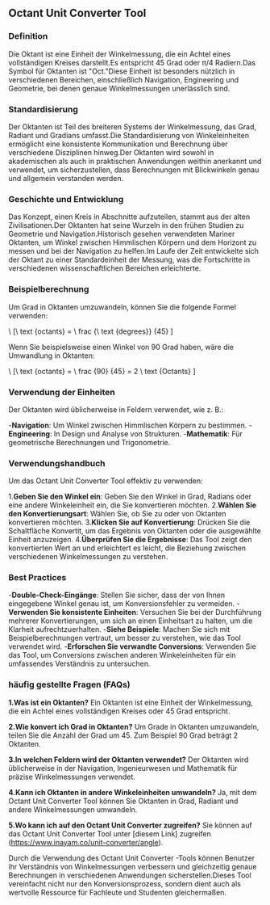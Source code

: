 ## Octant Unit Converter Tool

### Definition
Die Oktant ist eine Einheit der Winkelmessung, die ein Achtel eines vollständigen Kreises darstellt.Es entspricht 45 Grad oder π/4 Radiern.Das Symbol für Oktanten ist "Oct."Diese Einheit ist besonders nützlich in verschiedenen Bereichen, einschließlich Navigation, Engineering und Geometrie, bei denen genaue Winkelmessungen unerlässlich sind.

### Standardisierung
Der Oktanten ist Teil des breiteren Systems der Winkelmessung, das Grad, Radiant und Gradians umfasst.Die Standardisierung von Winkeleinheiten ermöglicht eine konsistente Kommunikation und Berechnung über verschiedene Disziplinen hinweg.Der Oktanten wird sowohl in akademischen als auch in praktischen Anwendungen weithin anerkannt und verwendet, um sicherzustellen, dass Berechnungen mit Blickwinkeln genau und allgemein verstanden werden.

### Geschichte und Entwicklung
Das Konzept, einen Kreis in Abschnitte aufzuteilen, stammt aus der alten Zivilisationen.Der Oktanten hat seine Wurzeln in den frühen Studien zu Geometrie und Navigation.Historisch gesehen verwendeten Mariner Oktanten, um Winkel zwischen Himmlischen Körpern und dem Horizont zu messen und bei der Navigation zu helfen.Im Laufe der Zeit entwickelte sich der Oktant zu einer Standardeinheit der Messung, was die Fortschritte in verschiedenen wissenschaftlichen Bereichen erleichterte.

### Beispielberechnung
Um Grad in Oktanten umzuwandeln, können Sie die folgende Formel verwenden:

\ [\ text {octants} = \ frac {\ text {degrees}} {45} \]

Wenn Sie beispielsweise einen Winkel von 90 Grad haben, wäre die Umwandlung in Oktanten:

\ [\ text {octants} = \ frac {90} {45} = 2 \ text {Octants} \]

### Verwendung der Einheiten
Der Oktanten wird üblicherweise in Feldern verwendet, wie z. B.:

-**Navigation**: Um Winkel zwischen Himmlischen Körpern zu bestimmen.
-**Engineering**: In Design und Analyse von Strukturen.
-**Mathematik**: Für geometrische Berechnungen und Trigonometrie.

### Verwendungshandbuch
Um das Octant Unit Converter Tool effektiv zu verwenden:

1.**Geben Sie den Winkel ein**: Geben Sie den Winkel in Grad, Radians oder eine andere Winkeleinheit ein, die Sie konvertieren möchten.
2.**Wählen Sie den Konvertierungsart**: Wählen Sie, ob Sie zu oder von Oktanten konvertieren möchten.
3.**Klicken Sie auf Konvertierung**: Drücken Sie die Schaltfläche Konvertit, um das Ergebnis von Oktanten oder die ausgewählte Einheit anzuzeigen.
4.**Überprüfen Sie die Ergebnisse**: Das Tool zeigt den konvertierten Wert an und erleichtert es leicht, die Beziehung zwischen verschiedenen Winkelmessungen zu verstehen.

### Best Practices
-**Double-Check-Eingänge**: Stellen Sie sicher, dass der von Ihnen eingegebene Winkel genau ist, um Konversionsfehler zu vermeiden.
-**Verwenden Sie konsistente Einheiten**: Versuchen Sie bei der Durchführung mehrerer Konvertierungen, um sich an einen Einheitsart zu halten, um die Klarheit aufrechtzuerhalten.
-**Siehe Beispiele**: Machen Sie sich mit Beispielberechnungen vertraut, um besser zu verstehen, wie das Tool verwendet wird.
-**Erforschen Sie verwandte Conversions**: Verwenden Sie das Tool, um Conversions zwischen anderen Winkeleinheiten für ein umfassendes Verständnis zu untersuchen.

### häufig gestellte Fragen (FAQs)

**1.Was ist ein Oktanten?**
Ein Oktanten ist eine Einheit der Winkelmessung, die ein Achtel eines vollständigen Kreises oder 45 Grad entspricht.

**2.Wie konvert ich Grad in Oktanten?**
Um Grade in Oktanten umzuwandeln, teilen Sie die Anzahl der Grad um 45. Zum Beispiel 90 Grad beträgt 2 Oktanten.

**3.In welchen Feldern wird der Oktanten verwendet?**
Der Oktanten wird üblicherweise in der Navigation, Ingenieurwesen und Mathematik für präzise Winkelmessungen verwendet.

**4.Kann ich Oktanten in andere Winkeleinheiten umwandeln?**
Ja, mit dem Octant Unit Converter Tool können Sie Oktanten in Grad, Radiant und andere Winkelmessungen umwandeln.

**5.Wo kann ich auf den Octant Unit Converter zugreifen?**
Sie können auf das Octant Unit Converter Tool unter [diesem Link] zugreifen (https://www.inayam.co/unit-converter/angle).

Durch die Verwendung des Octant Unit Converter -Tools können Benutzer ihr Verständnis von Winkelmessungen verbessern und gleichzeitig genaue Berechnungen in verschiedenen Anwendungen sicherstellen.Dieses Tool vereinfacht nicht nur den Konversionsprozess, sondern dient auch als wertvolle Ressource für Fachleute und Studenten gleichermaßen.